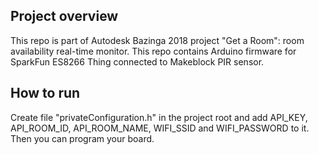 ## Project overview
This repo is part of Autodesk Bazinga 2018 project "Get a Room": room availability real-time monitor.
This repo contains Arduino firmware for SparkFun ES8266 Thing connected to Makeblock PIR sensor.

## How to run
Create file "privateConfiguration.h" in the project root and add API_KEY, API_ROOM_ID, API_ROOM_NAME, WIFI_SSID and WIFI_PASSWORD to it.
Then you can program your board.
